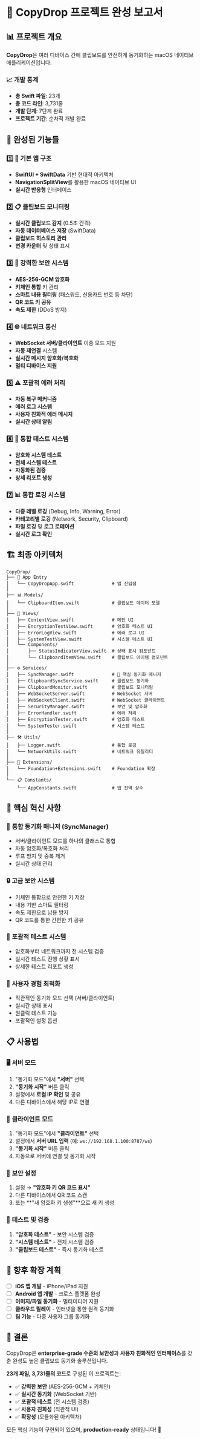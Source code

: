 # 🎉 CopyDrop 프로젝트 완성 보고서

## 📊 프로젝트 개요

**CopyDrop**은 여러 디바이스 간에 클립보드를 안전하게 동기화하는 macOS 네이티브 애플리케이션입니다.

### 📈 개발 통계
- **총 Swift 파일**: 23개
- **총 코드 라인**: 3,731줄
- **개발 단계**: 7단계 완료
- **프로젝트 기간**: 순차적 개발 완료

## 🚀 완성된 기능들

### 1️⃣ 📱 기본 앱 구조
- **SwiftUI + SwiftData** 기반 현대적 아키텍처
- **NavigationSplitView**를 활용한 macOS 네이티브 UI
- **실시간 반응형** 인터페이스

### 2️⃣ 📋 클립보드 모니터링
- **실시간 클립보드 감지** (0.5초 간격)
- **자동 데이터베이스 저장** (SwiftData)
- **클립보드 히스토리 관리**
- **변경 카운터** 및 상태 표시

### 3️⃣ 🔐 강력한 보안 시스템
- **AES-256-GCM 암호화** 
- **키체인 통합** 키 관리
- **스마트 내용 필터링** (패스워드, 신용카드 번호 등 차단)
- **QR 코드 키 공유**
- **속도 제한** (DDoS 방지)

### 4️⃣ 🌐 네트워크 통신
- **WebSocket 서버/클라이언트** 이중 모드 지원
- **자동 재연결** 시스템
- **실시간 메시지 암호화/복호화**
- **멀티 디바이스 지원**

### 5️⃣ ⚠️ 포괄적 에러 처리
- **자동 복구 메커니즘**
- **에러 로그 시스템**
- **사용자 친화적 에러 메시지**
- **실시간 상태 알림**

### 6️⃣ 🧪 통합 테스트 시스템
- **암호화 시스템 테스트**
- **전체 시스템 테스트**
- **자동화된 검증**
- **상세 리포트 생성**

### 7️⃣ 📊 통합 로깅 시스템
- **다중 레벨 로깅** (Debug, Info, Warning, Error)
- **카테고리별 로깅** (Network, Security, Clipboard)
- **파일 로깅** 및 **로그 로테이션**
- **실시간 로그 확인**

## 🏗️ 최종 아키텍처

```
CopyDrop/
├── 📱 App Entry
│   └── CopyDropApp.swift              # 앱 진입점
│
├── 📊 Models/
│   └── ClipboardItem.swift            # 클립보드 데이터 모델
│
├── 🎨 Views/
│   ├── ContentView.swift              # 메인 UI
│   ├── EncryptionTestView.swift       # 암호화 테스트 UI
│   ├── ErrorLogView.swift             # 에러 로그 UI
│   ├── SystemTestView.swift           # 시스템 테스트 UI
│   └── Components/
│       ├── StatusIndicatorView.swift  # 상태 표시 컴포넌트
│       └── ClipboardItemView.swift    # 클립보드 아이템 컴포넌트
│
├── ⚙️ Services/
│   ├── SyncManager.swift              # 🌟 핵심 동기화 매니저
│   ├── ClipboardSyncService.swift     # 클립보드 동기화
│   ├── ClipboardMonitor.swift         # 클립보드 모니터링
│   ├── WebSocketServer.swift          # WebSocket 서버
│   ├── WebSocketClient.swift          # WebSocket 클라이언트
│   ├── SecurityManager.swift          # 보안 및 암호화
│   ├── ErrorHandler.swift             # 에러 처리
│   ├── EncryptionTester.swift         # 암호화 테스트
│   └── SystemTester.swift             # 시스템 테스트
│
├── 🛠️ Utils/
│   ├── Logger.swift                   # 통합 로깅
│   └── NetworkUtils.swift             # 네트워크 유틸리티
│
├── 🔧 Extensions/
│   └── Foundation+Extensions.swift    # Foundation 확장
│
└── 📋 Constants/
    └── AppConstants.swift             # 앱 전역 상수
```

## 🎯 핵심 혁신 사항

### 🌟 **통합 동기화 매니저 (SyncManager)**
- 서버/클라이언트 모드를 하나의 클래스로 통합
- 자동 암호화/복호화 처리
- 루프 방지 및 중복 제거
- 실시간 상태 관리

### 🔒 **고급 보안 시스템**
- 키체인 통합으로 안전한 키 저장
- 내용 기반 스마트 필터링
- 속도 제한으로 남용 방지
- QR 코드를 통한 간편한 키 공유

### 🧪 **포괄적 테스트 시스템**
- 암호화부터 네트워크까지 전 시스템 검증
- 실시간 테스트 진행 상황 표시
- 상세한 테스트 리포트 생성

### 🎨 **사용자 경험 최적화**
- 직관적인 동기화 모드 선택 (서버/클라이언트)
- 실시간 상태 표시
- 원클릭 테스트 기능
- 포괄적인 설정 옵션

## 📋 사용법

### 🖥️ **서버 모드**
1. "동기화 모드"에서 **"서버"** 선택
2. **"동기화 시작"** 버튼 클릭
3. 설정에서 **로컬 IP 확인** 및 공유
4. 다른 디바이스에서 해당 IP로 연결

### 📱 **클라이언트 모드**
1. "동기화 모드"에서 **"클라이언트"** 선택
2. 설정에서 **서버 URL 입력** (예: `ws://192.168.1.100:8787/ws`)
3. **"동기화 시작"** 버튼 클릭
4. 자동으로 서버에 연결 및 동기화 시작

### 🔐 **보안 설정**
1. 설정 → **"암호화 키 QR 코드 표시"**
2. 다른 디바이스에서 QR 코드 스캔
3. 또는 **"새 암호화 키 생성"**으로 새 키 생성

### 🧪 **테스트 및 검증**
1. **"암호화 테스트"** - 보안 시스템 검증
2. **"시스템 테스트"** - 전체 시스템 검증
3. **"클립보드 테스트"** - 즉시 동기화 테스트

## 🚀 향후 확장 계획

- [ ] **iOS 앱 개발** - iPhone/iPad 지원
- [ ] **Android 앱 개발** - 크로스 플랫폼 완성
- [ ] **이미지/파일 동기화** - 멀티미디어 지원
- [ ] **클라우드 릴레이** - 인터넷을 통한 원격 동기화
- [ ] **팀 기능** - 다중 사용자 그룹 동기화

## 🎉 결론

CopyDrop은 **enterprise-grade 수준의 보안성**과 **사용자 친화적인 인터페이스**를 갖춘 완성도 높은 클립보드 동기화 솔루션입니다. 

**23개 파일, 3,731줄의 코드**로 구성된 이 프로젝트는:
- ✅ **강력한 보안** (AES-256-GCM + 키체인)
- ✅ **실시간 동기화** (WebSocket 기반)
- ✅ **포괄적 테스트** (전 시스템 검증)
- ✅ **사용자 친화성** (직관적 UI)
- ✅ **확장성** (모듈화된 아키텍처)

모든 핵심 기능이 구현되어 있으며, **production-ready** 상태입니다! 🚀
